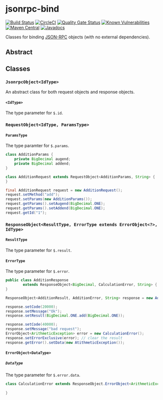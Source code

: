 # jsonrpc-bind

[![Build Status](https://travis-ci.org/jinahya/jsonrpc-bind.svg?branch=develop)](https://travis-ci.org/jinahya/jsonrpc-bind)
[![CircleCI](https://circleci.com/gh/jinahya/jsonrpc-bind/tree/develop.svg?style=svg)](https://circleci.com/gh/jinahya/jsonrpc-bind/tree/develop)
[![Quality Gate Status](https://sonarcloud.io/api/project_badges/measure?project=com.github.jinahya%3Ajsonrpc-bind%3Adevelop&metric=alert_status)](https://sonarcloud.io/dashboard?id=com.github.jinahya%3Ajsonrpc-bind%3Adevelop)
[![Known Vulnerabilities](https://snyk.io/test/github/jinahya/jsonrpc-bind/badge.svg?targetFile=pom.xml)](https://snyk.io/test/github/jinahya/jsonrpc-bind?targetFile=pom.xml)
[![Maven Central](https://img.shields.io/maven-central/v/com.github.jinahya/jsonrpc-bind.svg)](https://search.maven.org/artifact/com.github.jinahya/jsonrpc-bind)
[![Javadocs](https://javadoc.io/badge/com.github.jinahya/jsonrpc-bind.svg?label=javadoc)](https://javadoc.io/doc/com.github.jinahya/jsonrpc-bind)

Classes for binding [JSON-RPC](https://www.jsonrpc.org) objects (with no external dependencies).

## Abstract

## Classes

### `JsonrpcObject<IdType>`
An abstract class for both request objects and response objects.

#### `<IdType>`
The type parameter for `$.id`.

### `RequestObject<IdType, ParamsType>`

#### `ParamsType`
The type paramter for `$.params`.

```java
class AdditionParams {
    private BigDecimal augend;
    private BigDecimal addend;
}
```
```java
class AdditionRequest extends RequestObject<AdditionParams, String> {
}
```
```java
final AdditionRequest request = new AdditionRequest();
request.setMethod("add");
request.setParams(new AdditionParams());
request.getParams().setAugend(BigDecimal.ONE);
request.getParams().setAddend(BigDecimal.ONE);
request.getId("1");
```

### `ResponseObject<ResultType, ErrorType extends ErrorObject<?>, IdType>`

#### `ResultType`
The type parameter for `$.result`.

#### `ErrorType`
The type parameter for `$.error`.

```java
public class AdditionResponse
        extends ResponseObject<BigDecimal, CalculationError, String> {
} 
```
```java
ResponseObject<AdditionResult, AdditionError, String> response = new AdditionResponse();

response.setCode(20000);
response.setMessage("Ok");
response.setResult(BigDecimal.ONE.add(BigDecimal.ONE));

response.setCode(40000);
response.setMessage("bad request");
ErrorObject<ArithmeticException> error = new CalculationError();
response.setErrorExclusive(error); // clear the result
response.getError().setData(new AtithmeticException());
```

#### `ErrorObject<DataType>`

##### `DataType`
The type parameter for `$.error.data`.

```java
class CalculationError extends ResponseObject.ErrorObject<ArithmeticException> {
    
}
```
